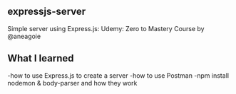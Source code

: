 ## expressjs-server
Simple server using Express.js: Udemy: Zero to Mastery Course by @aneagoie

## What I learned

-how to use Express.js to create a server
-how to use Postman 
-npm install nodemon & body-parser and how they work
